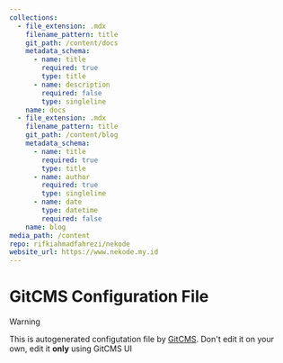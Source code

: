 ```yaml
---
collections:
  - file_extension: .mdx
    filename_pattern: title
    git_path: /content/docs
    metadata_schema:
      - name: title
        required: true
        type: title
      - name: description
        required: false
        type: singleline
    name: docs
  - file_extension: .mdx
    filename_pattern: title
    git_path: /content/blog
    metadata_schema:
      - name: title
        required: true
        type: title
      - name: author
        required: true
        type: singleline
      - name: date
        type: datetime
        required: false
    name: blog
media_path: /content
repo: rifkiahmadfahrezi/nekode
website_url: https://www.nekode.my.id
---
```

# GitCMS Configuration File
> [!WARNING]
> This is autogenerated configutation file by [GitCMS](https://gitcms.blog). Don't edit it on your own, edit it **only** using GitCMS UI
